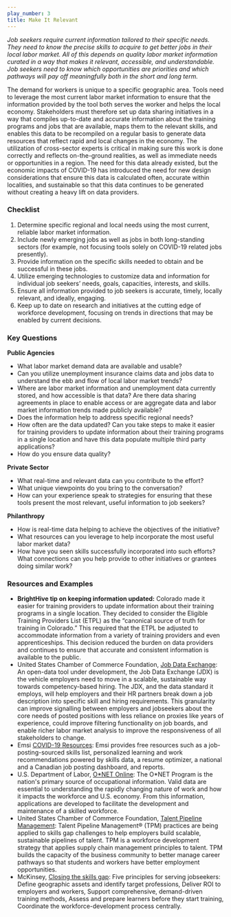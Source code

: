 ```yaml
---
play_number: 3
title: Make It Relevant
---
```

*Job seekers require current information tailored to their specific needs. They need to know the precise skills to acquire to get better jobs in their local labor market. All of this depends on quality labor market information curated in a way that makes it relevant, accessible, and understandable. Job seekers need to know which opportunities are priorities and which pathways will pay off meaningfully both in the short and long term.*

The demand for workers is unique to a specific geographic area. Tools need to leverage the most current labor market information to ensure that the information provided by the tool both serves the worker and helps the local economy. Stakeholders must therefore set up data sharing initiatives in a way that compiles up-to-date and accurate information about the training programs and jobs that are available, maps them to the relevant skills, and enables this data to be recompiled on a regular basis to generate data resources that reflect rapid and local changes in the economy. The utilization of cross-sector experts is critical in making sure this work is done correctly and reflects on-the-ground realities, as well as immediate needs or opportunities in a region. The need for this data already existed, but the economic impacts of COVID-19 has introduced the need for new design considerations that ensure this data is calculated often, accurate within localities, and sustainable so that this data continues to be generated without creating a heavy lift on data providers.

### Checklist
1. Determine specific regional and local needs using the most current, reliable labor market information.
2. Include newly emerging jobs as well as jobs in both long-standing sectors (for example, not focusing tools solely on COVID-19 related jobs presently).
3. Provide information on the specific skills needed to obtain and be successful in these jobs.
4. Utilize emerging technologies to customize data and information for individual job seekers’ needs, goals, capacities, interests, and skills. 
5. Ensure all information provided to job seekers is accurate, timely, locally relevant, and ideally, engaging.
6. Keep up to date on research and initiatives at the cutting edge of workforce development, focusing on trends in directions that may be enabled by current decisions.

### Key Questions
**Public Agencies**
- What labor market demand data are available and usable? 
- Can you utilize unemployment insurance claims data and jobs data to understand the ebb and flow of local labor market trends? 
- Where are labor market information and unemployment data currently stored, and how accessible is that data? Are there data sharing agreements in place to enable access or are aggregate data and labor market information trends made publicly available? 
- Does the information help to address specific regional needs?
- How often are the data updated? Can you take steps to make it easier for training providers to update information about their training programs in a single location and have this data populate multiple third party applications? 
- How do you ensure data quality? 

**Private Sector**
- What real-time and relevant data can you contribute to the effort?
- What unique viewpoints do you bring to the conversation?
- How can your experience speak to strategies for ensuring that these tools present the most relevant, useful information to job seekers?

**Philanthropy**
- How is real-time data helping to achieve the objectives of the initiative?
- What resources can you leverage to help incorporate the most useful labor market data?
- How have you seen skills successfully incorporated into such efforts? What connections can you help provide to other initiatives or grantees doing similar work?

### Resources and Examples
- **BrightHive tip on keeping information updated:** Colorado made it easier for training providers to update information about their training programs in a single location. They decided to consider the Eligible Training Providers List (ETPL) as the “canonical source of truth for training in Colorado.” This required that the ETPL be adjusted to accommodate information from a variety of training providers and even apprenticeships. This decision reduced the burden on data providers and continues to ensure that accurate and consistent information is available to the public. 
- United States Chamber of Commerce Foundation, [Job Data Exchange](https://www.uschamberfoundation.org/workforce-development/JDX): An open-data tool under development, the Job Data Exchange (JDX) is the vehicle employers need to move in a scalable, sustainable way towards competency-based hiring. The JDX, and the data standard it employs, will help employers and their HR partners break down a job description into specific skill and hiring requirements. This granularity can improve signalling between employers and jobseekers about the core needs of posted positions with less reliance on proxies like years of experience, could improve filtering functionality on job boards, and enable richer labor market analysis to improve the responsiveness of all stakeholders to change.
- Emsi [COVID-19 Resources](https://www.economicmodeling.com/covid-19-resources/): Emsi provides free resources such as a job-posting-sourced skills list, personalized learning and work recommendations powered by skills data, a resume optimizer, a national and a Canadian job posting dashboard, and reports. 
- U.S. Department of Labor, [O*NET Online](https://www.onetonline.org/): The O*NET Program is the nation's primary source of occupational information. Valid data are essential to understanding the rapidly changing nature of work and how it impacts the workforce and U.S. economy. From this information, applications are developed to facilitate the development and maintenance of a skilled workforce.
- United States Chamber of Commerce Foundation, [Talent Pipeline Management](https://www.uschamberfoundation.org/talent-pipeline-management): Talent Pipeline Management® (TPM) practices are being applied to skills gap challenges to help employers build scalable, sustainable pipelines of talent. TPM is a workforce development strategy that applies supply chain management principles to talent. TPM builds the capacity of the business community to better manage career pathways so that students and workers have better employment opportunities. 
- McKinsey, [Closing the skills gap](https://www.mckinsey.com/industries/social-sector/our-insights/closing-the-skills-gap-creating-workforce-development-programs-that-work-for-everyone#): Five principles for serving jobseekers: Define geographic assets and identify target professions, Deliver ROI to employers and workers, Support comprehensive, demand-driven training methods, Assess and prepare learners before they start training, Coordinate the workforce-development process centrally.
